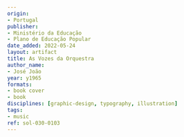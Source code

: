 ```yaml
---
origin:
- Portugal
publisher:
- Ministério da Educação
- Plano de Educação Popular
date_added: 2022-05-24
layout: artifact
title: As Vozes da Orquestra
author_name:
- José João
year: y1965
formats:
- book cover
- book
disciplines: [graphic-design, typography, illustration]
tags:
- music
ref: sol-030-0103
---
```

